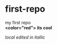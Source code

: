 first-repo
==========

my first repo  <br>
<b> <color="red">
its cool </color> </b>

<i>  local edited in itallic </i>

